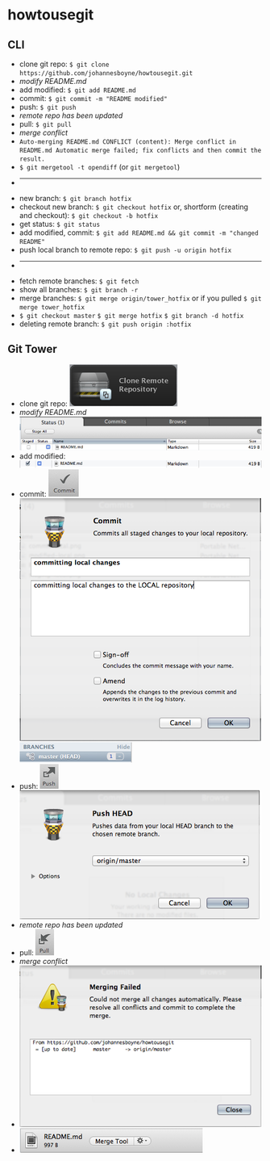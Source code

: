 howtousegit
===========

## CLI

* clone git repo: `$ git clone https://github.com/johannesboyne/howtousegit.git`
* *modify README.md*
* add modified: `$ git add README.md`
* commit: `$ git commit -m "README modified"`
* push: `$ git push`
* *remote repo has been updated*
* pull: `$ git pull`
* *merge conflict*
* `Auto-merging README.md
CONFLICT (content): Merge conflict in README.md
Automatic merge failed; fix conflicts and then commit the result.`
* `$ git mergetool -t opendiff` (or `git mergetool`)
* ---
* new branch: `$ git branch hotfix`
* checkout new branch: `$ git checkout hotfix` or, shortform (creating and checkout): `$ git checkout -b hotfix`
* get status: `$ git status`
* add modified, commit: `$ git add README.md && git commit -m "changed README"`
* push local branch to remote repo: `$ git push -u origin hotfix`
* ---
* fetch remote branches: `$ git fetch`
* show all branches: `$ git branch -r`
* merge branches: `$ git merge origin/tower_hotfix` or if you pulled `$ git merge tower_hotfix`
* `$ git checkout master` `$ git merge hotfix` `$ git branch -d hotfix`
* deleting remote branch: `$ git push origin :hotfix`

## Git Tower

* clone git repo: ![Tower: clone repo](clone-remote-repo.png)
* *modify README.md* ![Tower: modified](modified-local.png)
* add modified: ![Tower: staging modified](staging-local.png)
* commit: ![Tower: commit staged](commit-local.png) ![Tower: commit staged](commit-local2.png) ![Tower: local-ahead now](local-ahead.png)
* push: ![Tower: push button](push-btn.png) ![Tower: push info](push-info.png)
* *remote repo has been updated*
* pull: ![Tower: git pull](git-pull.png)
* *merge conflict*
* ![Tower: merge conflict](merge-fail.png)
* ![Tower: open merge tool](open-merge-tool.png)

